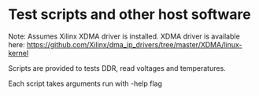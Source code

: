 # Test scripts and other host software

Note: Assumes Xilinx XDMA driver is installed. XDMA driver is available here: https://github.com/Xilinx/dma_ip_drivers/tree/master/XDMA/linux-kernel

Scripts are provided to tests DDR, read voltages and temperatures.

Each script takes arguments run with -help flag



